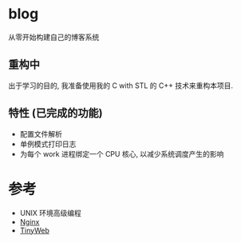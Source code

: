 # blog

从零开始构建自己的博客系统

## 重构中

出于学习的目的, 我准备使用我的 C with STL 的 C++ 技术来重构本项目.

## 特性 (已完成的功能)

- 配置文件解析
- 单例模式打印日志
- 为每个 work 进程绑定一个 CPU 核心, 以减少系统调度产生的影响

# 参考

- UNIX 环境高级编程
- [Nginx](http://nginx.org/)
- [TinyWeb](https://github.com/GeneralSandman/TinyWeb)